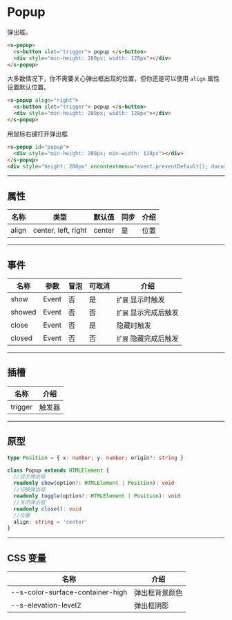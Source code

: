 # Popup

弹出框。

```html preview
<s-popup>
  <s-button slot="trigger"> popup </s-button>
  <div style="min-height: 280px; width: 128px"></div>
</s-popup>
```

大多数情况下，你不需要关心弹出框出现的位置，但你还是可以使用 `align` 属性设置默认位置。

```html preview
<s-popup align="right">
  <s-button slot="trigger"> popup </s-button>
  <div style="min-height: 280px; width: 128px"></div>
</s-popup>
```

用鼠标右键打开弹出框

```html preview
<s-popup id="popup">
  <div style="min-height: 280px; min-width: 128px"></div>
</s-popup>
<div style="height: 280px" oncontextmenu="event.preventDefault(); document.querySelector('#popup').show({ x: event.clientX, y: event.clientY })"></div>
```

---

## 属性

| 名称   | 类型                 | 默认值 | 同步 | 介绍    |
| ------ | ------------------- | ------ | --- | ------- |
| align  | center, left, right | center | 是  | 位置     |

---

## 事件

| 名称   | 参数   | 冒泡 | 可取消 | 介绍                |
| ------ |------ |------|------ |-------------------- |
| show   | Event | 否   | 是    | `扩展` 显示时触发     |
| showed | Event | 否   | 否    | `扩展` 显示完成后触发 |
| close  | Event | 否   | 是    | 隐藏时触发           |
| closed | Event | 否   | 否    | `扩展` 隐藏完成后触发 |

---

## 插槽

| 名称     | 介绍     |
| -------- | ------- |
| trigger  | 触发器   |

---

## 原型

```ts
type Position = { x: number; y: number; origin?: string }

class Popup extends HTMLElement {
  //显示弹出框
  readonly show(option?: HTMLElement | Position): void
  //切换弹出框
  readonly toggle(option?: HTMLElement | Position): void
  //关闭弹出框
  readonly close(): void
  //位置
  align: string = 'center'
} 
```

---

## CSS 变量

| 名称                             | 介绍           |
| -------------------------------- | ------------- |
| --s-color-surface-container-high | 弹出框背景颜色 |
| --s-elevation-level2             | 弹出框阴影     |